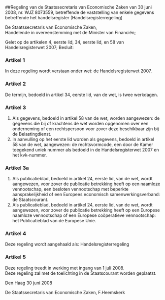 <meta http-equiv='Content-Type' content='text/html; charset=utf-8' />

##Regeling van de Staatssecretaris van Economische Zaken van 30 juni 2008, nr. WJZ 8073559, betreffende de vaststelling van enkele gegevens betreffende het handelsregister (Handelsregisterregeling)

De Staatssecretaris van Economische Zaken,  
Handelende in overeenstemming met de Minister van Financiën;

Gelet op de artikelen 4, eerste lid, 34, eerste lid, en 58 van Handelsregisterwet 2007;
Besluit:    

### Artikel  1  

In deze regeling wordt verstaan onder wet: de Handelsregisterwet 2007.  

### Artikel  2  

De termijn, bedoeld in artikel 34, eerste lid, van de wet, is twee werkdagen.  

### Artikel  3  

1.  Als gegevens, bedoeld in artikel 58 van de wet, worden aangewezen: de gegevens die bij of krachtens de wet worden opgenomen over een onderneming of een rechtspersoon voor zover deze beschikbaar zijn bij de Belastingdienst.   
2.  In aanvulling op het eerste lid worden als gegevens, bedoeld in artikel 58 van de wet, aangewezen: de rechtsvormcode, een door de Kamer toegekend uniek nummer als bedoeld in de Handelsregisterwet 2007 en het kvk-nummer.   

### Artikel  3a  

1.  Als publicatieblad, bedoeld in artikel 24, eerste lid, van de wet, wordt aangewezen, voor zover de publicatie betrekking heeft op een naamloze vennootschap, een besloten vennootschap met beperkte aansprakelijkheid of een Europees economisch samenwerkingsverband: de Staatscourant.   
2.  Als publicatieblad, bedoeld in artikel 24, eerste lid, van de wet, wordt aangewezen, voor zover de publicatie betrekking heeft op een Europese naamloze vennootschap of een Europese coöperatieve vennootschap: het Publicatieblad van de Europese Unie.   

### Artikel  4  

Deze regeling wordt aangehaald als: Handelsregisterregeling  

### Artikel  5  

Deze regeling treedt in werking met ingang van 1 juli 2008.  
Deze regeling zal met de toelichting in de Staatscourant worden geplaatst.   

Den Haag 
30 juni 2008   

De 
Staatssecretaris van Economische Zaken, 
F.Heemskerk   
